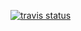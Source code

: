 [![travis status](https://travis-ci.org/l-0/euler-julia.svg?branch=master)](https://travis-ci.org/l-0/euler-julia)
